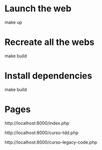 # Launch the web
make up

# Recreate all the webs
make build

# Install dependencies
make build

# Pages
http://localhost:8000/index.php

http://localhost:8000/curso-tdd.php

http://localhost:8000/curso-legacy-code.php

